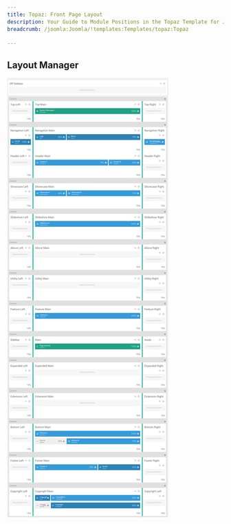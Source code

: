 ```yaml
---
title: Topaz: Front Page Layout
description: Your Guide to Module Positions in the Topaz Template for Joomla
breadcrumb: /joomla:Joomla/!templates:Templates/topaz:Topaz

---
```


## Layout Manager

![positions](assets/outline_home.png)